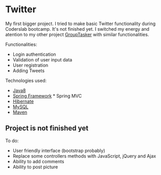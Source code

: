 # Twitter

My first bigger project. I tried to make basic Twitter functionality during Coderslab bootcamp. It's not finished yet. I switched my energy and atention to my other project [GroupTasker](https://github.com/nabuhodonozo/groupTasker) with similar functionalities.


Functionalities:
- Login authentication
- Validation of user input data
- User registration 
- Adding Tweets
        
Technologies used:
* [Java8]()
* [Spring Framework](https://spring.io/projects/spring-framework)
        * Spring MVC
* [Hibernate]()
* [MySQL]()
* [Maven](https://maven.apache.org/)

## Project is not finished yet

To do:
* User friendly interface (bootstrap probably)
* Replace some controllers methods with JavaScript, jQuery and Ajax
* Ability to add comments
* Ability to post picture
